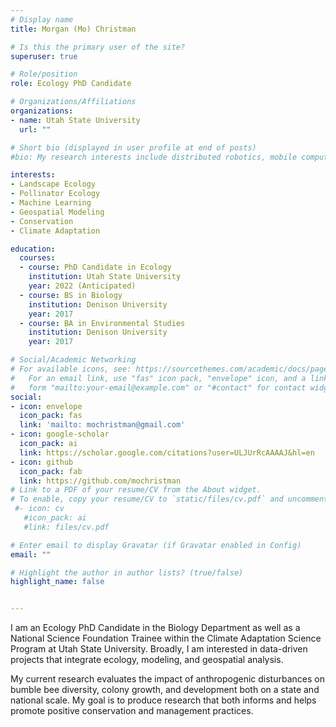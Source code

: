 ```yaml
---
# Display name
title: Morgan (Mo) Christman

# Is this the primary user of the site?
superuser: true

# Role/position
role: Ecology PhD Candidate 

# Organizations/Affiliations
organizations:
- name: Utah State University 
  url: ""

# Short bio (displayed in user profile at end of posts)
#bio: My research interests include distributed robotics, mobile computing and programmable matter.

interests:
- Landscape Ecology
- Pollinator Ecology
- Machine Learning
- Geospatial Modeling 
- Conservation 
- Climate Adaptation

education:
  courses:
  - course: PhD Candidate in Ecology
    institution: Utah State University
    year: 2022 (Anticipated)
  - course: BS in Biology
    institution: Denison University
    year: 2017
  - course: BA in Environmental Studies
    institution: Denison University
    year: 2017

# Social/Academic Networking
# For available icons, see: https://sourcethemes.com/academic/docs/page-builder/#icons
#   For an email link, use "fas" icon pack, "envelope" icon, and a link in the
#   form "mailto:your-email@example.com" or "#contact" for contact widget.
social:
- icon: envelope
  icon_pack: fas
  link: 'mailto: mochristman@gmail.com'
- icon: google-scholar
  icon_pack: ai
  link: https://scholar.google.com/citations?user=ULJUrRcAAAAJ&hl=en
- icon: github
  icon_pack: fab
  link: https://github.com/mochristman
# Link to a PDF of your resume/CV from the About widget.
# To enable, copy your resume/CV to `static/files/cv.pdf` and uncomment the lines below.
 #- icon: cv
   #icon_pack: ai
   #link: files/cv.pdf

# Enter email to display Gravatar (if Gravatar enabled in Config)
email: ""

# Highlight the author in author lists? (true/false)
highlight_name: false


---
```


I am an Ecology PhD Candidate in the Biology Department as well as a National Science Foundation Trainee within the Climate Adaptation Science Program at Utah State University. Broadly, I am interested in data-driven projects that integrate ecology, modeling, and geospatial analysis.  

My current research evaluates the impact of anthropogenic disturbances on bumble bee diversity, colony growth, and development both on a state and national scale. My goal is to produce research that both informs and helps promote positive conservation and management practices. 


